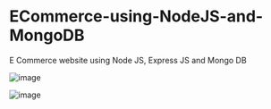 # ECommerce-using-NodeJS-and-MongoDB
E Commerce website using Node JS, Express JS and Mongo DB

![image](https://user-images.githubusercontent.com/59108427/170197714-6d6d7d53-837f-42c1-b08a-4d04e7983344.png)


![image](https://user-images.githubusercontent.com/59108427/170197649-c3c06bf3-3356-459c-9561-57ced4f50e6f.png)

